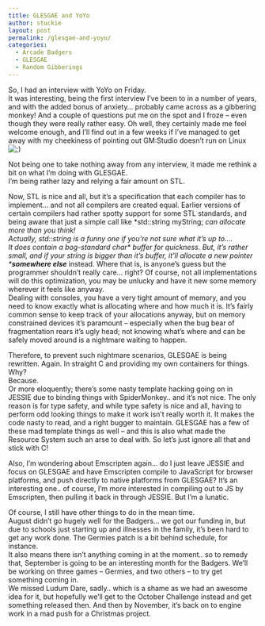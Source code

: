 ```yaml
---
title: GLESGAE and YoYo
author: stuckie
layout: post
permalink: /glesgae-and-yoyo/
categories:
  - Arcade Badgers
  - GLESGAE
  - Random Gibberings
---
```

So, I had an interview with YoYo on Friday.  
It was interesting, being the first interview I&#8217;ve been to in a number of years, and with the added bonus of anxiety&#8230; probably came across as a gibbering monkey! And a couple of questions put me on the spot and I froze &#8211; even though they were really rather easy. Oh well, they certainly made me feel welcome enough, and I&#8217;ll find out in a few weeks if I&#8217;ve managed to get away with my cheekiness of pointing out GM:Studio doesn&#8217;t run on Linux <img src="http://stuckiegamez.co.uk/wp-includes/images/smilies/icon_wink.gif" alt=";)" class="wp-smiley" />

Not being one to take nothing away from any interview, it made me rethink a bit on what I&#8217;m doing with GLESGAE.  
I&#8217;m being rather lazy and relying a fair amount on STL.

Now, STL is nice and all, but it&#8217;s a specification that each compiler has to implement&#8230; and not all compilers are created equal. Earlier versions of certain compilers had rather spotty support for some STL standards, and being aware that just a simple call like *std::string myString; *can allocate more than you think!  
Actually, std::string is a funny one if you&#8217;re not sure what it&#8217;s up to&#8230;.  
It does contain a bog-standard char\* buffer for quickness. But, it&#8217;s rather small, and if your string is bigger than it&#8217;s buffer, it&#8217;ll allocate a new pointer \***somewhere else*** instead. Where that is, is anyone&#8217;s guess but the programmer shouldn&#8217;t really care&#8230; right? Of course, not all implementations will do this optimization, you may be unlucky and have it new some memory wherever it feels like anyway.  
Dealing with consoles, you have a very tight amount of memory, and you need to know exactly what is allocating where and how much it is. It&#8217;s fairly common sense to keep track of your allocations anyway, but on memory constrained devices it&#8217;s paramount &#8211; especially when the bug bear of fragmentation rears it&#8217;s ugly head; not knowing what&#8217;s where and can be safely moved around is a nightmare waiting to happen.

Therefore, to prevent such nightmare scenarios, GLESGAE is being rewritten. Again. In straight C and providing my own containers for things.  
Why?  
Because.  
Or more eloquently; there&#8217;s some nasty template hacking going on in JESSIE due to binding things with SpiderMonkey.. and it&#8217;s not nice. The only reason is for type safety, and while type safety is nice and all, having to perform odd looking things to make it work isn&#8217;t really worth it. It makes the code nasty to read, and a right bugger to maintain. GLESGAE has a few of these mad template things as well &#8211; and this is also what made the Resource System such an arse to deal with. So let&#8217;s just ignore all that and stick with C!

Also, I&#8217;m wondering about Emscripten again&#8230; do I just leave JESSIE and focus on GLESGAE and have Emscripten compile to JavaScript for browser platforms, and push directly to native platforms from GLESGAE? It&#8217;s an interesting one.. of course, I&#8217;m more interested in compiling out to JS by Emscripten, then pulling it back in through JESSIE. But I&#8217;m a lunatic.

Of course, I still have other things to do in the mean time.  
August didn&#8217;t go hugely well for the Badgers&#8230; we got our funding in, but due to schools just starting up and illnesses in the family, it&#8217;s been hard to get any work done. The Germies patch is a bit behind schedule, for instance.  
It also means there isn&#8217;t anything coming in at the moment.. so to remedy that, September is going to be an interesting month for the Badgers. We&#8217;ll be working on three games &#8211; Germies, and two others &#8211; to try get something coming in.  
We missed Ludum Dare, sadly.. which is a shame as we had an awesome idea for it, but hopefully we&#8217;ll get to the October Challenge instead and get something released then. And then by November, it&#8217;s back on to engine work in a mad push for a Christmas project.